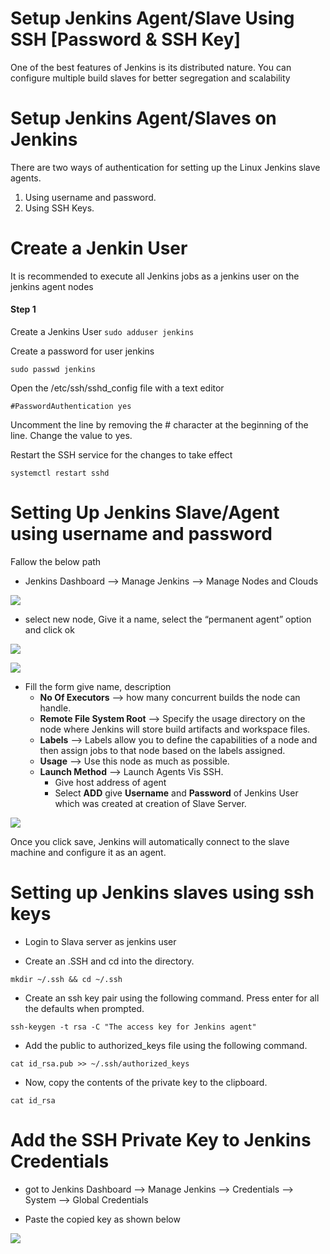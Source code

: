 # Setup Jenkins Agent/Slave Using SSH [Password & SSH Key]
One of the best features of Jenkins is its distributed nature. You can configure multiple build slaves for better segregation and scalability

# Setup Jenkins Agent/Slaves on Jenkins
There are two ways of authentication for setting up the Linux Jenkins slave agents.
1. Using username and password.
2. Using SSH Keys.

# Create a Jenkin User
It is recommended to execute all Jenkins jobs as a jenkins user on the jenkins agent nodes

#### Step 1
Create a Jenkins User
``` sudo adduser jenkins ```

Create a password for user jenkins

``` sudo passwd jenkins ```

Open the /etc/ssh/sshd_config file with a text editor

``` #PasswordAuthentication yes ```

Uncomment the line by removing the # character at the beginning of the line. Change the value to yes.

Restart the SSH service for the changes to take effect

``` systemctl restart sshd ```

# Setting Up Jenkins Slave/Agent using username and password

Fallow the below path 

* Jenkins Dashboard --> Manage Jenkins --> Manage Nodes and Clouds  

![](https://github.com/kandula-uday/Jenkins/blob/main/Slave%20node/mngnodesandclouds.png)

* select new node, Give it a name, select the “permanent agent” option and click ok

![](https://github.com/kandula-uday/Jenkins/blob/main/Slave%20node/newnode.png)

![](https://github.com/kandula-uday/Jenkins/blob/main/Slave%20node/nodecreation.png)

* Fill the form give name, description 
  * **No Of Executors** --> how many concurrent builds the node can handle.
  * **Remote File System Root** --> Specify the usage directory on the node where Jenkins will store build artifacts and workspace files.
  * **Labels** --> Labels allow you to define the capabilities of a node and then assign jobs to that node based on the labels assigned.
  * **Usage** --> Use this node as much as possible.
  * **Launch Method** --> Launch Agents Vis SSH.
    * Give host address of agent
    * Select **ADD** give **Username** and **Password** of Jenkins User which was created at creation of Slave Server.

![](https://github.com/kandula-uday/Jenkins/blob/main/Slave%20node/connection.png) 

Once you click save, Jenkins will automatically connect to the slave machine and configure it as an agent.

# Setting up Jenkins slaves using ssh keys

* Login to Slava server as jenkins user

* Create an .SSH and cd into the directory.

``` mkdir ~/.ssh && cd ~/.ssh ```

* Create an ssh key pair using the following command. Press enter for all the defaults when prompted.

``` ssh-keygen -t rsa -C "The access key for Jenkins agent" ```

* Add the public to authorized_keys file using the following command.

``` cat id_rsa.pub >> ~/.ssh/authorized_keys ```

* Now, copy the contents of the private key to the clipboard.

``` cat id_rsa ```

# Add the SSH Private Key to Jenkins Credentials

* got to Jenkins Dashboard --> Manage Jenkins --> Credentials --> System --> Global Credentials 

* Paste the copied key as shown below

![](https://github.com/kandula-uday/Jenkins/blob/main/Slave%20node/ssh_jenkins.png)

